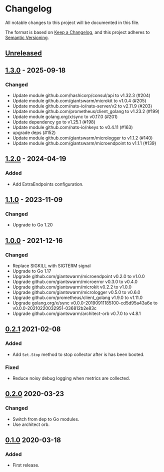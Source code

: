 # Changelog

All notable changes to this project will be documented in this file.

The format is based on [Keep a Changelog](https://keepachangelog.com/en/1.0.0/),
and this project adheres to [Semantic Versioning](https://semver.org/spec/v2.0.0.html).

## [Unreleased]

## [1.3.0] - 2025-09-18

### Changed

- Update module github.com/hashicorp/consul/api to v1.32.3 (#204)
- Update module github.com/giantswarm/microkit to v1.0.4 (#205)
- Update module github.com/nats-io/nats-server/v2 to v2.11.9 (#203)
- Update module github.com/prometheus/client_golang to v1.23.2 (#199)
- Update module golang.org/x/sync to v0.17.0 (#201)
- Update dependency go to v1.25.1 (#198)
- Update module github.com/nats-io/nkeys to v0.4.11 (#163)
- upgrade deps (#152)
- Update module github.com/giantswarm/micrologger to v1.1.2 (#140)
- Update module github.com/giantswarm/microendpoint to v1.1.1 (#139)

## [1.2.0] - 2024-04-19

### Added

- Add ExtraEndpoints configuration.

## [1.1.0] - 2023-11-09

### Changed

- Upgrade to Go 1.20

## [1.0.0] - 2021-12-16

### Changed

- Replace SIGKILL with SIGTERM signal
- Upgrade to Go 1.17
- Upgrade github.com/giantswarm/microendpoint v0.2.0 to v1.0.0
- Upgrade github.com/giantswarm/microerror v0.3.0 to v0.4.0
- Upgrade github.com/giantswarm/microkit v0.2.2 to v1.0.0
- Upgrade github.com/giantswarm/micrologger v0.5.0 to v0.6.0
- Upgrade github.com/prometheus/client_golang v1.9.0 to v1.11.0
- Upgrade golang.org/x/sync v0.0.0-20190911185100-cd5d95a43a6e to v0.0.0-20210220032951-036812b2e83c
- Upgrade github.com/giantswarm/architect-orb v0.7.0 to v4.8.1

## [0.2.1] 2021-02-08

### Added

- Add `Set.Stop` method to stop collector after is has been booted.

### Fixed

- Reduce noisy debug logging when metrics are collected.

## [0.2.0] 2020-03-23

### Changed

- Switch from dep to Go modules.
- Use architect orb.

## [0.1.0] 2020-03-18

### Added

- First release.

[Unreleased]: https://github.com/giantswarm/exporterkit/compare/v1.3.0...HEAD
[1.3.0]: https://github.com/giantswarm/exporterkit/compare/v1.2.0...v1.3.0
[1.2.0]: https://github.com/giantswarm/exporterkit/compare/v1.1.0...v1.2.0
[1.1.0]: https://github.com/giantswarm/exporterkit/compare/v1.0.0...v1.1.0
[1.0.0]: https://github.com/giantswarm/exporterkit/compare/v0.2.1...v1.0.0
[0.2.1]: https://github.com/giantswarm/exporterkit/compare/v0.1.0...v0.2.0
[0.2.0]: https://github.com/giantswarm/exporterkit/compare/v0.1.0...v0.2.0
[0.1.0]: https://github.com/giantswarm/exporterkit/releases/tag/v0.1.0

